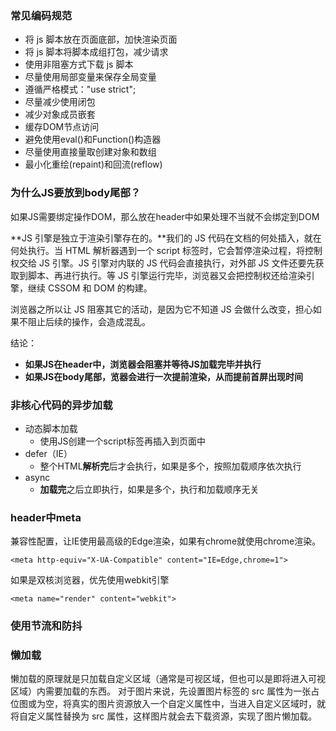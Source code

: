 ### 常见编码规范

- 将 js 脚本放在页面底部，加快渲染页面
- 将 js 脚本将脚本成组打包，减少请求
- 使用非阻塞方式下载 js 脚本
- 尽量使用局部变量来保存全局变量
- 遵循严格模式："use strict";
- 尽量减少使用闭包
- 减少对象成员嵌套
- 缓存DOM节点访问
- 避免使用eval()和Function()构造器
- 尽量使用直接量取创建对象和数组
- 最小化重绘(repaint)和回流(reflow)

### 为什么JS要放到body尾部？

如果JS需要绑定操作DOM，那么放在header中如果处理不当就不会绑定到DOM

**JS 引擎是独立于渲染引擎存在的。**我们的 JS 代码在文档的何处插入，就在何处执行。当 HTML 解析器遇到一个 script 标签时，它会暂停渲染过程，将控制权交给 JS 引擎。JS 引擎对内联的 JS 代码会直接执行，对外部 JS 文件还要先获取到脚本、再进行执行。等 JS 引擎运行完毕，浏览器又会把控制权还给渲染引擎，继续 CSSOM 和 DOM 的构建。

浏览器之所以让 JS 阻塞其它的活动，是因为它不知道 JS 会做什么改变，担心如果不阻止后续的操作，会造成混乱。

结论：

- **如果JS在header中，浏览器会阻塞并等待JS加载完毕并执行**
- **如果JS在body尾部，览器会进行一次提前渲染，从而提前首屏出现时间**

### 非核心代码的异步加载

- 动态脚本加载
  - 使用JS创建一个script标签再插入到页面中
- defer（IE）
  - 整个HTML**解析完**后才会执行，如果是多个，按照加载顺序依次执行
- async
  - **加载完**之后立即执行，如果是多个，执行和加载顺序无关

### header中meta

兼容性配置，让IE使用最高级的Edge渲染，如果有chrome就使用chrome渲染。

```
<meta http-equiv="X-UA-Compatible" content="IE=Edge,chrome=1">
```

如果是双核浏览器，优先使用webkit引擎

```
<meta name="render" content="webkit">
```

### 使用节流和防抖

### 懒加载

懒加载的原理就是只加载自定义区域（通常是可视区域，但也可以是即将进入可视区域）内需要加载的东西。 对于图片来说，先设置图片标签的 src 属性为一张占位图或为空，将真实的图片资源放入一个自定义属性中，当进入自定义区域时，就将自定义属性替换为 src 属性，这样图片就会去下载资源，实现了图片懒加载。